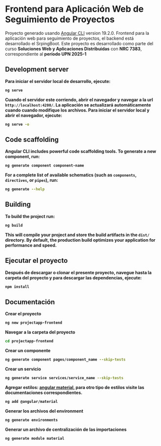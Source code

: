 # Frontend para Aplicación Web de Seguimiento de Proyectos

Proyecto generado usando [Angular CLI](https://github.com/angular/angular-cli) version 19.2.0.
Frontend para la aplicación web para seguimiento de proyectos, el backend está desarrollado el SrpingBoot.
Este proyecto es desarrollado como parte del curso <b>Soluciones Web y Aplicaciones Distribuidas</b> con <b>NRC 7383</b>, correspondiente al <b>período UPN 2025-1<b>

## Development server

Para iniciar el servidor local de desarrollo, ejecute:

```bash
ng serve
```

Cuando el servidor este corriendo, abrir el navegador y navegar a la url `http://localhost:4200/`. La aplicación se actualizará automáticamente cuando cuando modifique los archivos.
Para iniciar el servidor local y abrir el navegador, ejecute:

```bash
ng serve -o
```

## Code scaffolding

Angular CLI includes powerful code scaffolding tools. To generate a new component, run:

```bash
ng generate component component-name
```

For a complete list of available schematics (such as `components`, `directives`, or `pipes`), run:

```bash
ng generate --help
```

## Building

To build the project run:

```bash
ng build
```

This will compile your project and store the build artifacts in the `dist/` directory. By default, the production build optimizes your application for performance and speed.

## Ejecutar el proyecto

Después de descargar o clonar el presente proyecto, navegue hasta la carpeta del proyecto y para descargar las dependencias, ejecute:

```bash
npm install
```

## Documentación

Crear el proyecto

```bash
ng new projectapp-frontend
```

Navegar a la carpeta del proyecto

```bash
cd projectapp-frontend
```

Crear un componente

```bash
ng generate component pages/component_name --skip-tests
```

Crear un servicio
```bash
ng generate service services/service_name --skip-tests
```

Agregar estilos: [angular material](https://material.angular.io/), para otro tipo de estilos visite las documentaciones correspondientes.

```bash
ng add @angular/material
```

Generar los archivos del environment

```bash
ng generate environments
```
Generar un archivo de centralización de las importaciones

```bash
ng generate module material
```